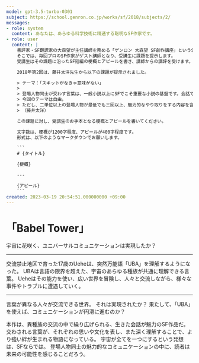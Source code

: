 ```yaml
---
model: gpt-3.5-turbo-0301
subject: https://school.genron.co.jp/works/sf/2018/subjects/2/
messages:
- role: system
  content: あなたは、あらゆる科学技術に精通する聡明なSF作家です。
- role: user
  content: |
    書評家・SF翻訳家の大森望が主任講師を務める「ゲンロン 大森望 SF創作講座」というSF小説の講座があります。
    そこでは、毎回プロのSF作家がゲスト講師となり、受講生に課題を提示します。
    受講生はその課題に沿ったSF短編の梗概とアピールを書き、講師からの講評を受けます。

    2018年第2回は、藤井太洋先生から以下の課題が提示されました。

    > テーマ：「スキットがなきゃ意味がない」
    >
    > 登場人物同士が交わす言葉は、一般小説以上にSFでこそ重要な小説の基盤です。会話で何がわかるでしょう。ありがちな役割語を使えば年齢と性別、そして「博士」のような職業は簡単に表現できます。だけどあなたたちが書こうとしているのはSFです。物語に描かれる「性別」はLGBTQよりも多様かもしれないし、職業の社会的な意味合いも自明なものとは限りません。言葉を発するのが機械であることなんて当たり前で、下手をすると「個体」でないかもしれないし、時間だって逆に流れているかもしれない。どんな前提だってありうるのがSFですが、それをわずか数行で表現できるのが会話です。
    > 今回のテーマは自由。
    > ただし、二単位以上の登場人物が最低でも三回以上、魅力的なやり取りをする内容を含んだプロットを提出してください。
    > （藤井太洋）

    この課題に対し、受講生のお手本となる梗概とアピールを書いてください。

    文字数は、梗概が1200字程度、アピールが400字程度です。
    形式は、以下のようなマークダウンでお願いします。

    ```
    # {タイトル}

    {梗概}

    ---

    {アピール}
    ```
created: 2023-03-19 20:54:51.000000000 +09:00
---
```

# 「Babel Tower」

宇宙に花咲く、ユニバーサルコミュニケーションは実現したか？

---

交流禁止地区で育った17歳のUeheは、突然万能語「UBA」を理解するようになった。
UBAは言語の限界を超えた、宇宙のあらゆる種族が共通に理解できる言葉。
Ueheはその能力を使い、広い世界を冒険し、人々と交流しながら、様々な事件やトラブルに遭遇していく。

---

言葉が異なる人々が交流できる世界。
それは実現されたか？
果たして、「UBA」を使えば、コミュニケーションが円滑に進むのか？

本作は、異種族の交流の中で繰り広げられる、生きた会話が魅力のSF作品だ。
交わされる言葉が、それぞれの思いや文化を表し、また深く理解することで、より強い絆が生まれる物語になっている。
宇宙が全てを一つにするという発想は、SFならでは。
登場人物同士の魅力的なコミュニケーションの中に、読者は未来の可能性を感じることだろう。

